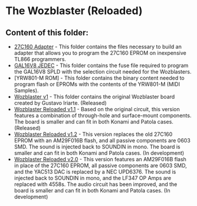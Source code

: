 # The Wozblaster (Reloaded)

## Content of this folder:

* [27C160 Adapter](/hardware/27c160-tl866-adapter) - This folder contains the files necessary to build an adapter that allows you to program the 27C160 EPROM on inexpensive TL866 programmers.
* [GAL16V8 JEDEC](/hardware/gal16v8d) - This folder contains the fuse file required to program the GAL16V8 SPLD with the selection circuit needed for the Wozblasters.
* [YRW801-M ROM] - This folder contains the binary content needed to program flash or EPROMs with the contents of the YRW801-M (MIDI Samples).
* [Wozblaster v1](hardware/v1) - This folder contains the original Wozblaster board created by Gustavo Iriarte. (Released)
* [Wozblaster Reloaded v1.1](/hardware/reloaded_v1.1) - Based on the original circuit, this version features a combination of through-hole and surface-mount components. The board is smaller and can fit in both Konami and Patola cases. (Released)
* [Wozblaster Reloaded v1.2](/hardware/reloaded_v1.2) - This version replaces the old 27C160 EPROM with an AM29F016B flash, and all passive components are 0603 SMD. The sound is injected back to SOUNDIN in mono. The board is smaller and can fit in both Konami and Patola cases. (In development)
* [Wozblaster Reloaded v2.0](/hardware/reloaded_v2) - This version features an AM29F016B flash in place of the 27C160 EPROM, all passive components are 0603 SMD, and the YAC513 DAC is replaced by a NEC UPD6376. The sound is injected back to SOUNDIN in mono, and the LF347 OP Amps are replaced with 4558s. The audio circuit has been improved, and the board is smaller and can fit in both Konami and Patola cases. (In development)


